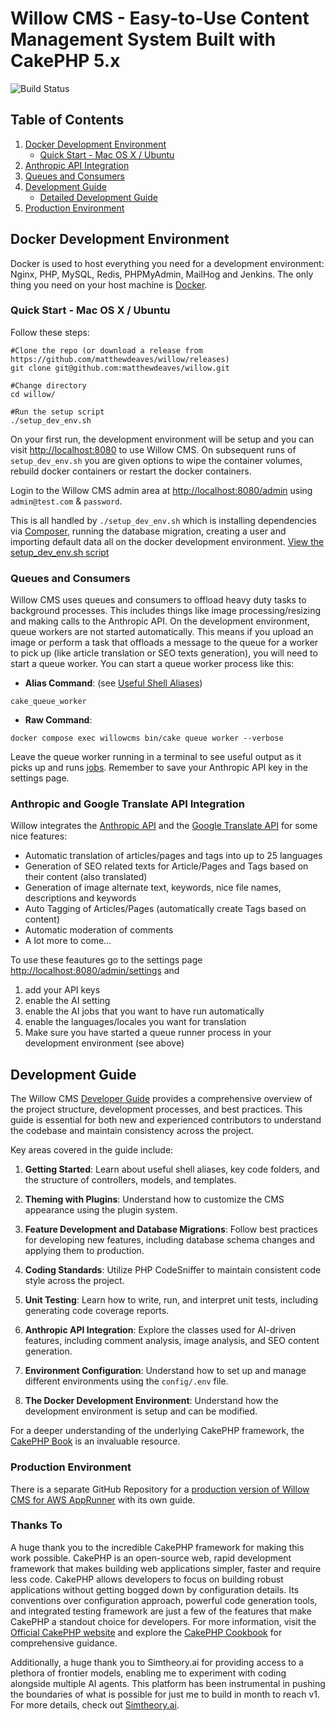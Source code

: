 # Willow CMS - Easy-to-Use Content Management System Built with CakePHP 5.x

![Build Status](https://github.com/matthewdeaves/willow/workflows/CI/badge.svg)

## Table of Contents
1. [Docker Development Environment](#docker-development-environment)
   - [Quick Start - Mac OS X / Ubuntu](#quick-start---mac-os-x--ubuntu)
2. [Anthropic API Integration](#anthropic-api-integration)
3. [Queues and Consumers](#queues-and-consumers)
4. [Development Guide](#development-guide)
   - [Detailed Development Guide](https://github.com/matthewdeaves/willow/blob/main/DeveloperGuide.md)
5. [Production Environment](#production-environment)

## Docker Development Environment
Docker is used to host everything you need for a development environment: Nginx, PHP, MySQL, Redis, PHPMyAdmin, MailHog and Jenkins. The only thing you need on your host machine is [Docker](https://www.docker.com).

### Quick Start - Mac OS X / Ubuntu

Follow these steps:

```
#Clone the repo (or download a release from https://github.com/matthewdeaves/willow/releases)
git clone git@github.com:matthewdeaves/willow.git

#Change directory
cd willow/

#Run the setup script
./setup_dev_env.sh
```

On your first run, the development environment will be setup and you can visit [http://localhost:8080](http://localhost:8080) to use Willow CMS. On subsequent runs of `setup_dev_env.sh` you are given options to wipe the container volumes, rebuild docker containers or restart the docker containers.

Login to the Willow CMS admin area at [http://localhost:8080/admin](http://localhost:8080/admin) using `admin@test.com` & `password`.

This is all handled by `./setup_dev_env.sh` which is installing dependencies via [Composer](https://getcomposer.org/), running the database migration, creating a user and importing default data all on the docker development environment. [View the setup_dev_env.sh script](https://github.com/matthewdeaves/willow/blob/main/setup_dev_env.sh)

### Queues and Consumers
Willow CMS uses queues and consumers to offload heavy duty tasks to background processes. This includes things like image processing/resizing and making calls to the Anthropic API. On the development environment, queue workers are not started automatically. This means if you upload an image or perform a task that offloads a message to the queue for a worker to pick up (like article translation or SEO texts generation), you will need to start a queue worker. You can start a queue worker process like this:

- **Alias Command**: (see [Useful Shell Aliases](https://github.com/matthewdeaves/willow/blob/main/DeveloperGuide.md#useful-shell-aliases))
```
cake_queue_worker
```
- **Raw Command**: 
```
docker compose exec willowcms bin/cake queue worker --verbose
```
Leave the queue worker running in a terminal to see useful output as it picks up and runs [jobs](https://github.com/matthewdeaves/willow/tree/main/src/Job). Remember to save your Anthropic API key in the settings page.

### Anthropic and Google Translate API Integration
Willow integrates the [Anthropic API](https://console.anthropic.com/dashboard) and the [Google Translate API](https://cloud.google.com/translate) for some nice features:

* Automatic translation of articles/pages and tags into up to 25 languages
* Generation of SEO related texts for Article/Pages and Tags based on their content (also translated)
* Generation of image alternate text, keywords, nice file names, descriptions and keywords
* Auto Tagging of Articles/Pages (automatically create Tags based on content)
* Automatic moderation of comments
* A lot more to come...

To use these feautures go to the settings page [http://localhost:8080/admin/settings](http://localhost:8080/admin/settings) and
1. add your API keys
2. enable the AI setting
3. enable the AI jobs that you want to have run automatically
4. enable the languages/locales you want for translation
5. Make sure you have started a queue runner process in your development environment (see above)

## Development Guide

The Willow CMS [Developer Guide](https://github.com/matthewdeaves/willow/blob/main/DeveloperGuide.md) provides a comprehensive overview of the project structure, development processes, and best practices. This guide is essential for both new and experienced contributors to understand the codebase and maintain consistency across the project.

Key areas covered in the guide include:

1. **Getting Started**: Learn about useful shell aliases, key code folders, and the structure of controllers, models, and templates.

2. **Theming with Plugins**: Understand how to customize the CMS appearance using the plugin system.

3. **Feature Development and Database Migrations**: Follow best practices for developing new features, including database schema changes and applying them to production.

4. **Coding Standards**: Utilize PHP CodeSniffer to maintain consistent code style across the project.

5. **Unit Testing**: Learn how to write, run, and interpret unit tests, including generating code coverage reports.

6. **Anthropic API Integration**: Explore the classes used for AI-driven features, including comment analysis, image analysis, and SEO content generation.

7. **Environment Configuration**: Understand how to set up and manage different environments using the `config/.env` file.

8. **The Docker Development Environment**: Understand how the development environment is setup and can be modified.

For a deeper understanding of the underlying CakePHP framework, the [CakePHP Book](https://book.cakephp.org/5/en/index.html) is an invaluable resource.

### Production Environment
There is a separate GitHub Repository for a [production version of Willow CMS for AWS AppRunner](https://github.com/matthewdeaves/willow_cms_production_deployment) with its own guide.

### Thanks To

A huge thank you to the incredible CakePHP framework for making this work possible. CakePHP is an open-source web, rapid development framework that makes building web applications simpler, faster and require less code. CakePHP allows developers to focus on building robust applications without getting bogged down by configuration details. Its conventions over configuration approach, powerful code generation tools, and integrated testing framework are just a few of the features that make CakePHP a standout choice for developers. For more information, visit the [Official CakePHP website](https://cakephp.org) and explore the [CakePHP Cookbook](https://book.cakephp.org) for comprehensive guidance.

Additionally, a huge thank you to Simtheory.ai for providing access to a plethora of frontier models, enabling me to experiment with coding alongside multiple AI agents. This platform has been instrumental in pushing the boundaries of what is possible for just me to build in month to reach v1. For more details, check out [Simtheory.ai](https://simtheory.ai).
